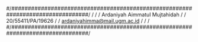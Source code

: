 #/################################################################################/
/                                                                                 /
/                       Ardaniyah Aimmatul Mujtahidah                             /
/                            20/55411/PA/19626                                    /
/                        ardaniyahimma@mail.ugm.ac.id                             /
/                                                                                 /
#/################################################################################/
